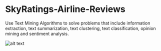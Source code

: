 # SkyRatings-Airline-Reviews
Use Text Mining Algorithms to solve problems that include information extraction, text summarization, text clustering, text classification, opinion mining and sentiment analysis.

![alt text](https://www.google.com/url?sa=i&url=https%3A%2F%2Fwww.cntraveler.com%2Fstory%2Fthe-new-low-cost-airlines-offering-cheap-flights-this-summer&psig=AOvVaw2MhJdY46dE2Ap5pkDUJfE6&ust=1727924651162000&source=images&cd=vfe&opi=89978449&ved=0CBQQjRxqFwoTCKiHwo3b7ogDFQAAAAAdAAAAABAE)
